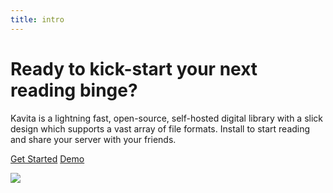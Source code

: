 ```yaml
---
title: intro
---
```


# Ready to kick-start your next reading binge?

Kavita is a lightning fast, open-source, self-hosted digital library with a slick design which supports a vast array of file formats. Install to start reading and share your server with your friends.

<a class="button" href="https://wiki.kavitareader.com/en/install">Get Started</a> 
<a class="button secondary ghost" href="https://demo.kavitareader.com/login?apiKey=c8504538-5da6-4133-a9f4-d21d1d0909b9" target='_blank'>Demo</a>

![](/uploads/photos/hero.webp)